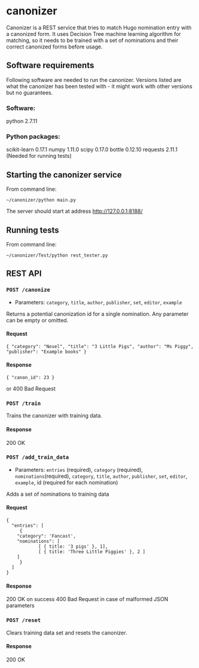 # canonizer

Canonizer is a REST service that tries to match Hugo nomination entry with a canonized form. It uses Decision Tree machine learning algorithm for matching, so it needs to be trained with a set of nominations and their correct canonized forms before usage.


## Software requirements

Following software are needed to run the canonizer. Versions listed are what the canonizer has been tested with - it might work with other versions but no guarantees.

### Software:
python 2.7.11

### Python packages:
scikit-learn 0.17.1
numpy 1.11.0
scipy 0.17.0
bottle 0.12.10 
requests 2.11.1 (Needed for running tests)

## Starting the canonizer service

From command line:
```
~/canonizer/python main.py
```
The server should start at address http://127.0.0.1:8188/


## Running tests

From command line:
```
~/canonizer/Test/python rest_tester.py
```


## REST API

### `POST /canonize`
- Parameters: `category`, `title`, `author`, `publisher`, `set`, `editor`, `example`

Returns a potential canonization id for a single nomination. Any parameter can be empty or omitted.

#### Request

```
{ "category": "Novel", "title": "3 Little Pigs", "author": "Ms Piggy", "publisher": "Example books" }
```

#### Response
```
{ "canon_id": 23 }
```
or 
400 Bad Request

### `POST /train`

Trains the canonizer with training data.

#### Response

200 OK

### `POST /add_train_data`
- Parameters: `entries` (required), `category` (required), `nominations`(required), `category`, `title`, `author`, `publisher`, `set`, `editor`, `example`, id (required for each nomination)

Adds a set of nominations to training data

#### Request

```
{
  "entries": [
     {
	"category": 'Fancast',
  	"nominations": [
    		[ { title: '3 pigs' }, 1],
    		[ { title: 'Three Little Piggies' }, 2 ]
  	]
     }
  ]
}
```

#### Response
200 OK on success
400 Bad Request in case of malformed JSON parameters

### `POST /reset`

Clears training data set and resets the canonizer.

#### Response

200 OK 

